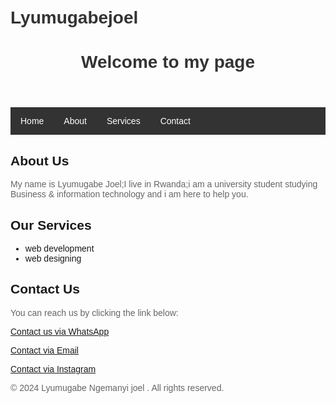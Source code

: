 # Lyumugabejoel
<!DOCTYPE html>
<html>
<head>
  <title>Your Website Title</title>
  <style>
    /* CSS styles for my website */
    body {
      font-family: Arial, sans-serif;
      margin: 0;
      padding: 20px;
    }
    h1 {
      color: #333;
    }
    p {
      color: #666;
    }
    .container {
      max-width: 800px;
      margin: 0 auto;
    }
    nav ul {
      list-style-type: none;
      margin: 0;
      padding: 0;
      overflow: hidden;
      background-color: #333;
    }
    nav li {
      float: left;
    }
    nav li a {
      display: block;
      color: white;
      text-align: center;
      padding: 14px 16px;
      text-decoration: none;
    }
    nav li a:hover {
      background-color: #111;
    }
  </style>
</head>
<body>
  <div class="container">
    <header>
      <h1>Welcome to my page</h1>
    </header>
    <nav>
      <ul>
        <li><a href="#">Home</a></li>
        <li><a href="#">About</a></li>
        <li><a href="#">Services</a></li>
        <li><a href="https://wa.me/+250730250487?text=I%20want%20to%20contact%20you">Contact</a></li>
      </ul>
    </nav>
    <main>
      <section>
        <h2>About Us</h2>
        <p>My name is Lyumugabe Joel;I live in Rwanda;i am a university student studying Business & information technology and i am here to help you.</p>
      </section>
      <section>
        <h2>Our Services</h2>
        <ul>
          <li>web development</li>
          <li>web designing</li>
        </ul>
      </section>
      <section>
        <h2>Contact Us</h2>
        <p>You can reach us by clicking the link below:</p>
        <p><a href="https://wa.me/+250730250487?text=I%20want%20to%20contact%20you">Contact us via WhatsApp</a></p>
        <p><a href="mailto:lyumugabejoel@gmail.com">Contact via Email</a></p>
        <p><a href="https://www.instagram.com/joel_ngmy/">Contact via Instagram</a></p>
      </section>
      </section>
    </main>
    <footer>
      <p>&copy; 2024 Lyumugabe Ngemanyi joel . All rights reserved.</p>
    </footer>

    
  </div>
</body>
</html>
